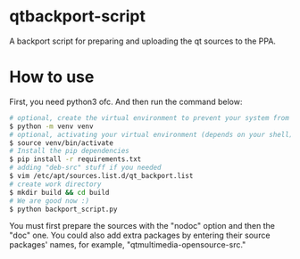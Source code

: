 # qtbackport-script

A backport script for preparing and uploading the qt sources to the PPA.

# How to use
First, you need python3 ofc. And then run the command below:
```bash
# optional, create the virtual environment to prevent your system from being dirty :)
$ python -m venv venv
# optional, activating your virtual environment (depends on your shell)
$ source venv/bin/activate
# Install the pip dependencies
$ pip install -r requirements.txt
# adding "deb-src" stuff if you needed
$ vim /etc/apt/sources.list.d/qt_backport.list
# create work directory
$ mkdir build && cd build
# We are good now :)
$ python backport_script.py
```
You must first prepare the sources with the "nodoc" option and then the "doc" one. You could also add extra packages by entering their source packages' names, for example, "qtmultimedia-opensource-src."
